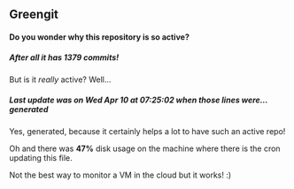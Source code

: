 ## Greengit

#### Do you wonder why this repository is so active?

##### After all it has 1379 commits!

But is it *really* active? Well...

##### Last update was on Wed Apr 10 at 07:25:02 when those lines were... generated

Yes, generated, because it certainly helps a lot to have such an active repo!

Oh and there was **47%** disk usage on the machine
where there is the cron updating this file.

Not the best way to monitor a VM in the cloud but it works! :)
